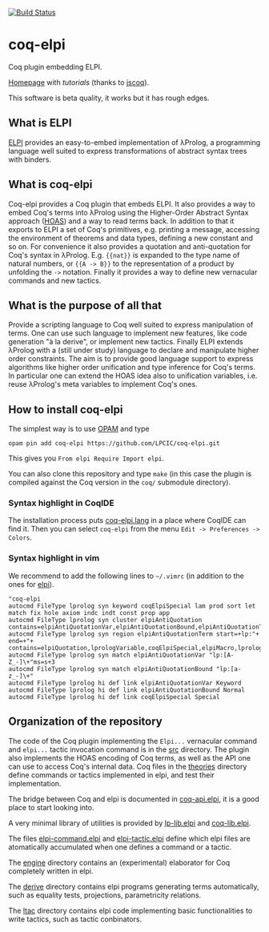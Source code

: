 [![Build Status](https://travis-ci.org/LPCIC/coq-elpi.svg?branch=master)](https://travis-ci.org/LPCIC/coq-elpi)

# coq-elpi
Coq plugin embedding ELPI. 

[Homepage](https://lpcic.github.io/coq-elpi-www/) with *tutorials* (thanks to [jscoq](https://github.com/ejgallego/jscoq)).

This software is beta quality, it works but it has rough edges.

## What is ELPI
[ELPI](https://github.com/LPCIC/elpi) provides an easy-to-embed 
implementation of λProlog, a programming language well suited to
express transformations of abstract syntax trees with binders.  

## What is coq-elpi
Coq-elpi provides a Coq plugin that embeds ELPI.
It also provides a way to embed Coq's terms into λProlog using
the Higher-Order Abstract Syntax approach
([HOAS](https://en.wikipedia.org/wiki/Higher-order_abstract_syntax))
and a way to read terms back.  In addition to that it exports to ELPI a
set of Coq's primitives, e.g. printing a message, accessing the
environment of theorems and data types, defining a new constant and so on.
For convenience it also provides a quotation and anti-quotation for Coq's
syntax in λProlog.  E.g. `{{nat}}` is expanded to the type name of natural
numbers, or `{{A -> B}}` to the representation of a product by unfolding the `->`
notation. Finally it provides a way to define new vernacular commands and
new tactics.

## What is the purpose of all that
Provide a scripting language to Coq well suited to express manipulation
of terms.  One can use such language to implement new features, like
code generation "à la derive", or implement new tactics.
Finally ELPI extends λProlog with a (still under study) language to declare and
manipulate higher order constraints. The aim is to provide good language support
to express algorithms like higher order unification and type inference for
Coq's terms.  In particular one can extend the HOAS idea also to unification
variables, i.e. reuse λProlog's meta variables to implement Coq's ones.

## How to install coq-elpi

The simplest way is to use [OPAM](http://opam.ocaml.org/) and type
```
opam pin add coq-elpi https://github.com/LPCIC/coq-elpi.git
```
This gives you `From elpi Require Import elpi`.

You can also clone this repository and type `make` (in this case the
plugin is compiled against the Coq version in the `coq/` submodule directory).

### Syntax highlight in CoqIDE

The installation process puts [coq-elpi.lang](https://github.com/LPCIC/coq-elpi/blob/master/etc/coq-elpi.lang)
in a place where CoqIDE can find it.  Then you can select `coq-elpi`
from the menu `Edit -> Preferences -> Colors`.

### Syntax highlight in vim

We recommend to add the following lines to `~/.vimrc` (in addition to the ones
for [elpi](https://github.com/LPCIC/elpi#syntax-highlight-in-vim)).

```vim
"coq-elpi
autocmd FileType lprolog syn keyword coqElpiSpecial lam prod sort let match fix hole axiom indc indt const prop app
autocmd FileType lprolog syn cluster elpiAntiQuotation contains=elpiAntiQuotationVar,elpiAntiQuotationBound,elpiAntiQuotationTerm
autocmd FileType lprolog syn region elpiAntiQuotationTerm start=+lp:"+ end=+"+ contains=elpiQuotation,lprologVariable,coqElpiSpecial,elpiMacro,lprologSpecial
autocmd FileType lprolog syn match elpiAntiQuotationVar "lp:[A-Z_-]\+"ms=s+3
autocmd FileType lprolog syn match elpiAntiQuotationBound "lp:[a-z_-]\+"
autocmd FileType lprolog hi def link elpiAntiQuotationVar Keyword
autocmd FileType lprolog hi def link elpiAntiQuotationBound Normal
autocmd FileType lprolog hi def link coqElpiSpecial Special
```

## Organization of the repository

The code of the Coq plugin implementing the `Elpi...` vernacular command and `elpi...` tactic
invocation command is in the [src](src) directory.  The plugin also implements the HOAS encoding of Coq terms, as well
as the API one can use to access Coq's internal data. Coq files in the [theories](theories) directory define commands or tactics implemented in elpi, and test their implementation.

The bridge between Coq and elpi is documented in [coq-api.elpi](coq-api.elpi), it is a good place to start looking into.

A very minimal library of utilities is provided by [lp-lib.elpi](lp-lib.elpi) and [coq-lib.elpi](coq-lib.elpi).

The files [elpi-command.elpi](elpi-command.elpi) and [elpi-tactic.elpi](elpi-tactic.elpi) define which elpi files are atomatically accumulated when one defines a command or a tactic.

The [engine](engine) directory contains an (experimental) elaborator for Coq completely written in elpi.

The [derive](derive) directory contains elpi programs generating terms automatically, such as equality tests, projections, parametricity relations.

The [ltac](ltac) directory contains elpi code implementing basic functionalities to write tactics, such as tactic conbinators.





